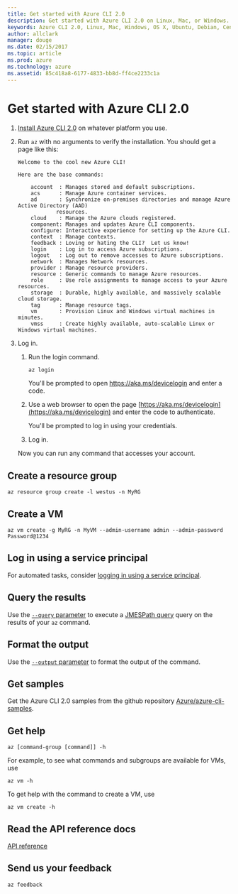 ```yaml
---
title: Get started with Azure CLI 2.0
description: Get started with Azure CLI 2.0 on Linux, Mac, or Windows.
keywords: Azure CLI 2.0, Linux, Mac, Windows, OS X, Ubuntu, Debian, CentOS, RHEL, SUSE, CoreOS, Docker, Windows, Python, PIP
author: allclark
manager: douge
ms.date: 02/15/2017
ms.topic: article
ms.prod: azure
ms.technology: azure
ms.assetid: 85c418a8-6177-4833-bb8d-ff4ce2233c1a
---
```


# Get started with Azure CLI 2.0

1. [Install Azure CLI 2.0](install-az-cli2.md)
on whatever platform you use.

2. Run `az` with no arguments to verify the installation. You should get a page like this:

    ```
    Welcome to the cool new Azure CLI!

    Here are the base commands:

        account  : Manages stored and default subscriptions.
        acs      : Manage Azure container services.
        ad       : Synchronize on-premises directories and manage Azure Active Directory (AAD)
                resources.
        cloud    : Manage the Azure clouds registered.
        component: Manages and updates Azure CLI components.
        configure: Interactive experience for setting up the Azure CLI.
        context  : Manage contexts.
        feedback : Loving or hating the CLI?  Let us know!
        login    : Log in to access Azure subscriptions.
        logout   : Log out to remove accesses to Azure subscriptions.
        network  : Manages Network resources.
        provider : Manage resource providers.
        resource : Generic commands to manage Azure resources.
        role     : Use role assignments to manage access to your Azure resources.
        storage  : Durable, highly available, and massively scalable cloud storage.
        tag      : Manage resource tags.
        vm       : Provision Linux and Windows virtual machines in minutes.
        vmss     : Create highly available, auto-scalable Linux or Windows virtual machines.
    ```

3. Log in.

    1. Run the login command.

        ```azurecli
        az login
        ```

        You'll be prompted to open https://aka.ms/devicelogin and enter a code.

    2. Use a web browser to open the page [https://aka.ms/devicelogin](https://aka.ms/devicelogin)
        and enter the code to authenticate.

        You'll be prompted to log in using your credentials.

    3. Log in.
    
    Now you can run any command that accesses your account.

## Create a resource group

```azurecli
az resource group create -l westus -n MyRG
```

## Create a VM

```azurecli
az vm create -g MyRG -n MyVM --admin-username admin --admin-password Password@1234
```

## Log in using a service principal

For automated tasks, consider [logging in using a service principal](authenticate-az-cli2.md#service-principal).

## Query the results

Use the [`--query` parameter](query-az-cli2.md) to execute a [JMESPath query](http://jmespath.org) query on the results of your `az` command.

## Format the output

Use the [`--output` parameter](format-output-az-cli2.md) to format the output of the command.

## Get samples

Get the Azure CLI 2.0 samples from the github repository [Azure/azure-cli-samples](https://github.com/Azure/azure-cli-samples).

## Get help

```azurecli
az [command-group [command]] -h
```

For example, to see what commands and subgroups are available for VMs, use

```azurecli
az vm -h
```

To get help with the command to create a VM, use

```azurecli
az vm create -h
```

## Read the API reference docs

[API reference](/cli/azure)

## Send us your feedback

```azurecli
az feedback
```